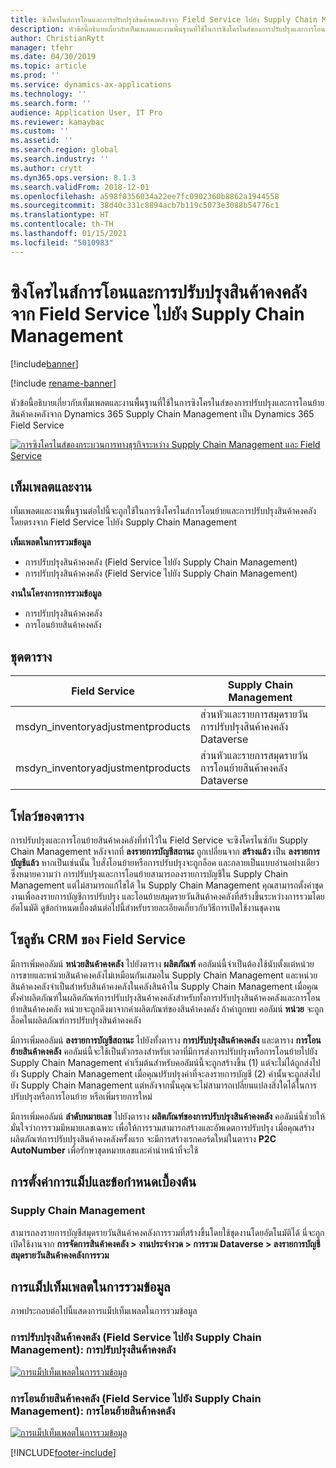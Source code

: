 ```yaml
---
title: ซิงโครไนส์การโอนและการปรับปรุงสินค้าคงคลังจาก Field Service ไปยัง Supply Chain Management
description: หัวข้อนี้อธิบายเกี่ยวกับเท็มเพลตและงานพื้นฐานที่ใช้ในการซิงโครไนส์ของการปรับปรุงและการโอนย้ายสินค้าคงคลังจาก Dynamics 365 Supply Chain Management เป็น Dynamics 365 Field Service
author: ChristianRytt
manager: tfehr
ms.date: 04/30/2019
ms.topic: article
ms.prod: ''
ms.service: dynamics-ax-applications
ms.technology: ''
ms.search.form: ''
audience: Application User, IT Pro
ms.reviewer: kamaybac
ms.custom: ''
ms.assetid: ''
ms.search.region: global
ms.search.industry: ''
ms.author: crytt
ms.dyn365.ops.version: 8.1.3
ms.search.validFrom: 2018-12-01
ms.openlocfilehash: a598f0356034a22ee7fc0902360b8862a1944558
ms.sourcegitcommit: 38d40c331c8894acb7b119c5073e3088b54776c1
ms.translationtype: HT
ms.contentlocale: th-TH
ms.lasthandoff: 01/15/2021
ms.locfileid: "5010983"
---
```

# <a name="synchronize-inventory-transfers-and-adjustments-from-field-service-to-supply-chain-management"></a>ซิงโครไนส์การโอนและการปรับปรุงสินค้าคงคลังจาก Field Service ไปยัง Supply Chain Management

[!include[banner](../includes/banner.md)]

[!include [rename-banner](~/includes/cc-data-platform-banner.md)]

หัวข้อนี้อธิบายเกี่ยวกับเท็มเพลตและงานพื้นฐานที่ใช้ในการซิงโครไนส์ของการปรับปรุงและการโอนย้ายสินค้าคงคลังจาก Dynamics 365 Supply Chain Management เป็น Dynamics 365 Field Service

[![การซิงโครไนส์ของกระบวนการทางธุรกิจระหว่าง Supply Chain Management และ Field Service](./media/FSTransAdjOW.png)](./media/FSTransAdjOW.png)

## <a name="templates-and-tasks"></a>เท็มเพลตและงาน
เท็มเพลตและงานพื้นฐานต่อไปนี้จะถูกใช้ในการซิงโครไนส์การโอนย้ายและการปรับปรุงสินค้าคงคลังโดยตรงจาก Field Service ไปยัง Supply Chain Management

**เท็มเพลตในการรวมข้อมูล**
- การปรับปรุงสินค้าคงคลัง (Field Service ไปยัง Supply Chain Management)
- การปรับปรุงสินค้าคงคลัง (Field Service ไปยัง Supply Chain Management)

**งานในโครงการการรวมข้อมูล**
- การปรับปรุงสินค้าคงคลัง
- การโอนย้ายสินค้าคงคลัง

## <a name="table-set"></a>ชุดตาราง
| Field Service                     | Supply Chain Management                          |
|-----------------------------------|----------------------------------------------------|
| msdyn_inventoryadjustmentproducts | ส่วนหัวและรายการสมุดรายวันการปรับปรุงสินค้าคงคลัง Dataverse |
| msdyn_inventoryadjustmentproducts | ส่วนหัวและรายการสมุดรายวันการโอนย้ายสินค้าคงคลัง Dataverse   |

## <a name="table-flow"></a>โฟลว์ของตาราง
การปรับปรุงและการโอนย้ายสินค้าคงคลังที่ทำไว้ใน Field Service จะซิงโครไนซ์กับ Supply Chain Management หลังจากที่ **ลงรายการบัญชีสถานะ** ถูกเปลี่ยนจาก **สร้างแล้ว** เป็น **ลงรายการบัญชีแล้ว** หากเป็นเช่นนั้น ใบสั่งโอนย้ายหรือการปรับปรุงจะถูกล็อค และกลายเป็นแบบอ่านอย่างเดียว ซึ่งหมายความว่า การปรับปรุงและการโอนย้ายสามารถลงรายการบัญชีใน Supply Chain Management แต่ไม่สามารถแก้ไขได้ ใน Supply Chain Management คุณสามารถตั้งค่าชุดงานเพื่อลงรายการบัญชีการปรับปรุง และโอนย้ายสมุดรายวันสินค้าคงคลังที่สร้างขึ้นระหว่างการรวมโดยอัตโนมัติ ดูข้อกำหนดเบื้องต้นต่อไปนี้สำหรับรายละเอียดเกี่ยวกับวิธีการเปิดใช้งานชุดงาน

## <a name="field-service-crm-solution"></a>โซลูชัน CRM ของ Field Service 
มีการเพิ่มคอลัมน์ **หน่วยสินค้าคงคลัง** ไปยังตาราง **ผลิตภัณฑ์** คอลัมน์นี้จำเป็นต้องใช้นับตั้งแต่หน่วยการขายและหน่วยสินค้าคงคลังไม่เหมือนกันเสมอใน Supply Chain Management และหน่วยสินค้าคงคลังจำเป็นสำหรับสินค้าคงคลังในคลังสินค้าใน Supply Chain Management
เมื่อคุณตั้งค่าผลิตภัณฑ์ในผลิตภัณฑ์การปรับปรุงสินค้าคงคลังสำหรับทั้งการปรับปรุงสินค้าคงคลังและการโอนย้ายสินค้าคงคลัง หน่วยจะถูกดึงมาจากค่าผลิตภัณฑ์ของสินค้าคงคลัง ถ้าค่าถูกพบ คอลัมน์ **หน่วย** จะถูกล็อคในผลิตภัณฑ์การปรับปรุงสินค้าคงคลัง

มีการเพิ่มคอลัมน์ **ลงรายการบัญชีสถานะ** ไปยังทั้งตาราง **การปรับปรุงสินค้าคงคลัง** และตาราง **การโอนย้ายสินค้าคงคลัง** คอลัมน์นี้จะใช้เป็นตัวกรองสำหรับเวลาที่มีการส่งการปรับปรุงหรือการโอนย้ายไปยัง Supply Chain Management ค่าเริ่มต้นสำหรับคอลัมน์นี้จะถูกสร้างขึ้น (1) แต่จะไม่ได้ถูกส่งไปยัง Supply Chain Management เมื่อคุณปรับปรุงค่าที่จะลงรายการบัญชี (2) ค่านั้นจะถูกส่งไปยัง Supply Chain Management แต่หลังจากนั้นคุณจะไม่สามารถเปลี่ยนแปลงสิ่งใดได้ในการปรับปรุงหรือการโอนย้าย หรือเพิ่มรายการใหม่

มีการเพิ่มคอลัมน์ **ลำดับหมายเลข** ไปยังตาราง **ผลิตภัณฑ์ของการปรับปรุงสินค้าคงคลัง** คอลัมน์นี้ช่วยให้มั่นใจว่าการรวมมีหมายเลขเฉพาะ เพื่อให้การรวมสามารถสร้างและอัพเดตการปรับปรุง เมื่อคุณสร้างผลิตภัณฑ์การปรับปรุงสินค้าคงคลังครั้งแรก จะมีการสร้างเรกคอร์ดใหม่ในตาราง **P2C AutoNumber** เพื่อรักษาชุดหมายเลขและคำนำหน้าที่จะใช้

## <a name="prerequisites-and-mapping-setup"></a>การตั้งค่าการแม็ปและข้อกำหนดเบื้องต้น

### <a name="supply-chain-management"></a>Supply Chain Management
สามารถลงรายการบัญชีสมุดรายวันสินค้าคงคลังการรวมที่สร้างขึ้นโดยใช้ชุดงานโดยอัตโนมัติได้ นี่จะถูกเปิดใช้งานจาก **การจัดการสินค้าคงคลัง > งานประจำงวด > การรวม Dataverse > ลงรายการบัญชีสมุดรายวันสินค้าคงคลังการรวม**

## <a name="template-mapping-in-data-integration"></a>การแม็ปเท็มเพลตในการรวมข้อมูล

ภาพประกอบต่อไปนี้แสดงการแม็ปเท็มเพลตในการรวมข้อมูล

### <a name="inventory-adjustment-field-service-to-supply-chain-management-inventory-adjustment"></a>การปรับปรุงสินค้าคงคลัง (Field Service ไปยัง Supply Chain Management): การปรับปรุงสินค้าคงคลัง

[![การแม็ปเท็มเพลตในการรวมข้อมูล](./media/FSAdj1.png)](./media/FSAdj1.png)


### <a name="inventory-transfer-field-service-to-supply-chain-management-inventory-transfer"></a>การโอนย้ายสินค้าคงคลัง (Field Service ไปยัง Supply Chain Management): การโอนย้ายสินค้าคงคลัง

[![การแม็ปเท็มเพลตในการรวมข้อมูล](./media/FSTrans1.png)](./media/FSTrans1.png)


[!INCLUDE[footer-include](../../includes/footer-banner.md)]